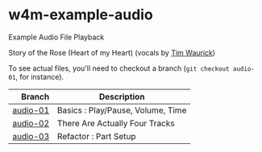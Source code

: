 # w4m-example-audio
Example Audio File Playback

Story of the Rose (Heart of my Heart)
(vocals by [Tim Waurick](https://en.wikipedia.org/wiki/Tim_Waurick))

To see actual files, you'll need to checkout a branch (`git checkout audio-01`, for instance).

| Branch | Description |
| -----: | ----------- |
| [audio-01](https://github.com/IGME-330-01-2235/w4m-example-audio/blob/audio-01/README.md) | Basics : Play/Pause, Volume, Time |
| [audio-02](https://github.com/IGME-330-01-2235/w4m-example-audio/blob/audio-02/README.md) | There Are Actually Four Tracks |
| [audio-03](https://github.com/IGME-330-01-2235/w4m-example-audio/blob/audio-03/README.md) | Refactor : Part Setup |
